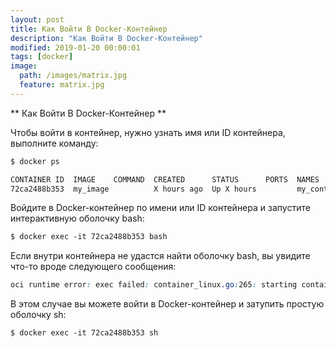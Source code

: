 ```yaml
---
layout: post
title: Как Войти В Docker-Контейнер
description: "Как Войти В Docker-Контейнер"
modified: 2019-01-20 00:00:01
tags: [docker]
image:
  path: /images/matrix.jpg
  feature: matrix.jpg
---
```


** Как Войти В Docker-Контейнер **

Чтобы войти в контейнер, нужно узнать имя или ID контейнера, выполните команду: 
```css
$ docker ps

CONTAINER ID  IMAGE    COMMAND  CREATED      STATUS      PORTS  NAMES
72ca2488b353  my_image          X hours ago  Up X hours         my_container
```

Войдите в Docker-контейнер по имени или ID контейнера и запустите интерактивную оболочку bash:
```css
$ docker exec -it 72ca2488b353 bash
```

Если внутри контейнера не удастся найти оболочку bash, вы увидите что-то вроде следующего сообщения:
```css
oci runtime error: exec failed: container_linux.go:265: starting container process caused «exec: \»bash\»: executable file not found in $PATH»
```

В этом случае вы можете войти в Docker-контейнер и затупить простую оболочку sh:
```css
$ docker exec -it 72ca2488b353 sh
```